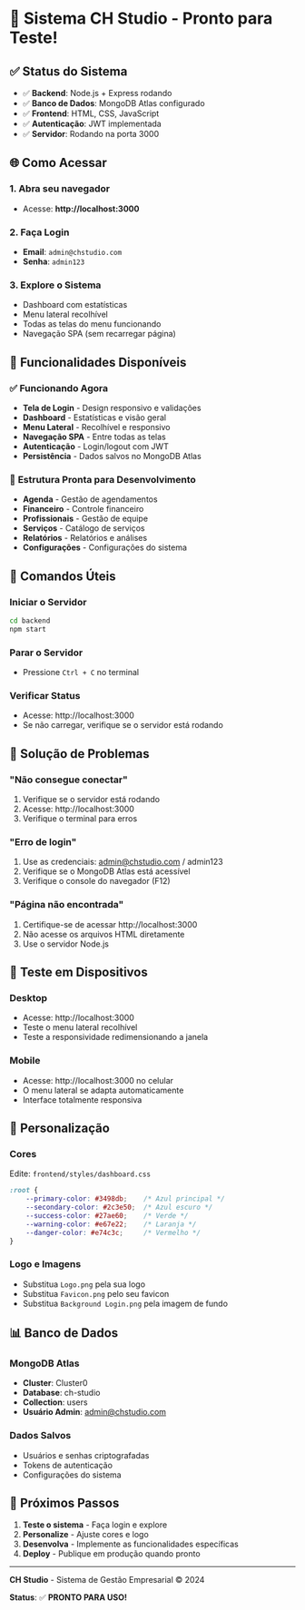 # 🚀 Sistema CH Studio - Pronto para Teste!

## ✅ Status do Sistema
- ✅ **Backend**: Node.js + Express rodando
- ✅ **Banco de Dados**: MongoDB Atlas configurado
- ✅ **Frontend**: HTML, CSS, JavaScript
- ✅ **Autenticação**: JWT implementada
- ✅ **Servidor**: Rodando na porta 3000

## 🌐 Como Acessar

### 1. Abra seu navegador
- Acesse: **http://localhost:3000**

### 2. Faça Login
- **Email**: `admin@chstudio.com`
- **Senha**: `admin123`

### 3. Explore o Sistema
- Dashboard com estatísticas
- Menu lateral recolhível
- Todas as telas do menu funcionando
- Navegação SPA (sem recarregar página)

## 🎯 Funcionalidades Disponíveis

### ✅ **Funcionando Agora**
- **Tela de Login** - Design responsivo e validações
- **Dashboard** - Estatísticas e visão geral
- **Menu Lateral** - Recolhível e responsivo
- **Navegação SPA** - Entre todas as telas
- **Autenticação** - Login/logout com JWT
- **Persistência** - Dados salvos no MongoDB Atlas

### 🚧 **Estrutura Pronta para Desenvolvimento**
- **Agenda** - Gestão de agendamentos
- **Financeiro** - Controle financeiro
- **Profissionais** - Gestão de equipe
- **Serviços** - Catálogo de serviços
- **Relatórios** - Relatórios e análises
- **Configurações** - Configurações do sistema

## 🔧 Comandos Úteis

### Iniciar o Servidor
```bash
cd backend
npm start
```

### Parar o Servidor
- Pressione `Ctrl + C` no terminal

### Verificar Status
- Acesse: http://localhost:3000
- Se não carregar, verifique se o servidor está rodando

## 🐛 Solução de Problemas

### "Não consegue conectar"
1. Verifique se o servidor está rodando
2. Acesse: http://localhost:3000
3. Verifique o terminal para erros

### "Erro de login"
1. Use as credenciais: admin@chstudio.com / admin123
2. Verifique se o MongoDB Atlas está acessível
3. Verifique o console do navegador (F12)

### "Página não encontrada"
1. Certifique-se de acessar http://localhost:3000
2. Não acesse os arquivos HTML diretamente
3. Use o servidor Node.js

## 📱 Teste em Dispositivos

### Desktop
- Acesse: http://localhost:3000
- Teste o menu lateral recolhível
- Teste a responsividade redimensionando a janela

### Mobile
- Acesse: http://localhost:3000 no celular
- O menu lateral se adapta automaticamente
- Interface totalmente responsiva

## 🎨 Personalização

### Cores
Edite: `frontend/styles/dashboard.css`
```css
:root {
    --primary-color: #3498db;    /* Azul principal */
    --secondary-color: #2c3e50;  /* Azul escuro */
    --success-color: #27ae60;    /* Verde */
    --warning-color: #e67e22;    /* Laranja */
    --danger-color: #e74c3c;     /* Vermelho */
}
```

### Logo e Imagens
- Substitua `Logo.png` pela sua logo
- Substitua `Favicon.png` pelo seu favicon
- Substitua `Background Login.png` pela imagem de fundo

## 📊 Banco de Dados

### MongoDB Atlas
- **Cluster**: Cluster0
- **Database**: ch-studio
- **Collection**: users
- **Usuário Admin**: admin@chstudio.com

### Dados Salvos
- Usuários e senhas criptografadas
- Tokens de autenticação
- Configurações do sistema

## 🚀 Próximos Passos

1. **Teste o sistema** - Faça login e explore
2. **Personalize** - Ajuste cores e logo
3. **Desenvolva** - Implemente as funcionalidades específicas
4. **Deploy** - Publique em produção quando pronto

---

**CH Studio** - Sistema de Gestão Empresarial © 2024

**Status**: ✅ **PRONTO PARA USO!**
